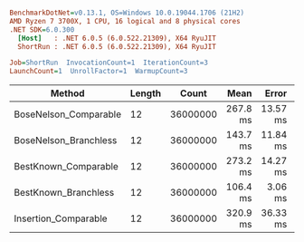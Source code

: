 ``` ini

BenchmarkDotNet=v0.13.1, OS=Windows 10.0.19044.1706 (21H2)
AMD Ryzen 7 3700X, 1 CPU, 16 logical and 8 physical cores
.NET SDK=6.0.300
  [Host]   : .NET 6.0.5 (6.0.522.21309), X64 RyuJIT
  ShortRun : .NET 6.0.5 (6.0.522.21309), X64 RyuJIT

Job=ShortRun  InvocationCount=1  IterationCount=3  
LaunchCount=1  UnrollFactor=1  WarmupCount=3  

```
|                Method | Length |    Count |     Mean |    Error |  StdDev |
|---------------------- |------- |--------- |---------:|---------:|--------:|
| BoseNelson_Comparable |     12 | 36000000 | 267.8 ms | 13.57 ms | 0.74 ms |
| BoseNelson_Branchless |     12 | 36000000 | 143.7 ms | 11.84 ms | 0.65 ms |
|  BestKnown_Comparable |     12 | 36000000 | 273.2 ms | 14.27 ms | 0.78 ms |
|  BestKnown_Branchless |     12 | 36000000 | 106.4 ms |  3.06 ms | 0.17 ms |
|  Insertion_Comparable |     12 | 36000000 | 320.9 ms | 36.33 ms | 1.99 ms |

